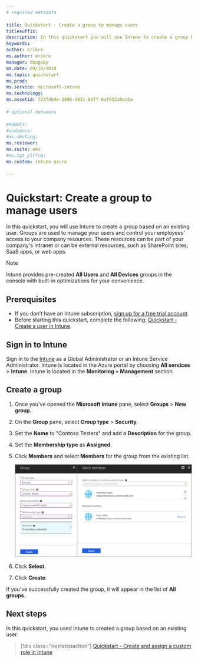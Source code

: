 ```yaml
---
# required metadata

title: Quickstart - Create a group to manage users
titlesuffix: 
description: In this quickstart you will use Intune to create a group based on existing users.
keywords:
author: Erikre
ms.author: erikre
manager: dougeby
ms.date: 09/18/2018
ms.topic: quickstart
ms.prod:
ms.service: microsoft-intune
ms.technology:
ms.assetid: 723f4b4e-3090-4811-84ff-6af652abea5a

# optional metadata

#ROBOTS:
#audience:
#ms.devlang:
ms.reviewer:
ms.suite: ems
#ms.tgt_pltfrm:
ms.custom: intune-azure

---
```


# Quickstart: Create a group to manage users

In this quickstart, you will use Intune to create a group based on an existing user. Groups are used to manage your users and control your employees' access to your company resources. These resources can be part of your company's intranet or can be external resources, such as SharePoint sites, SaaS apps, or web apps.

>[!NOTE]
>Intune provides pre-created **All Users** and **All Devices** groups in the console with built-in optimizations for your convenience.

## Prerequisites

- If you don’t have an Intune subscription, [sign up for a free trial account](free-trial-sign-up.md).
- Before starting this quickstart, complete the following: [Quickstart - Create a user in Intune](quickstart-create-user.md).

## Sign in to Intune

Sign in to the [Intune](https://aka.ms/intuneportal) as a Global Administrator or an Intune Service Administrator. Intune is located in the Azure portal by choosing **All services** > **Intune**. Intune is located in the **Monitoring + Management** section.

## Create a group
1. Once you've opened the **Microsoft Intune** pane, select **Groups** > **New group**.
2. On the **Group** pane, select **Group type** > **Security**.
3. Set the **Name** to "Contoso Testers" and add a **Description** for the group.
4. Set the **Membership type** as **Assigned**. 
5. Click **Members** and select **Members** for the group from the existing list.

    ![Screenshot of creating a group in Microsoft Intune](./media/quickstart-use-groups-01.png)

6. Click **Select**.
7. Click **Create**.

If you've successfully created the group, it will appear in the list of **All groups**. 

## Next steps

In this quickstart, you used Intune to created a group based on an existing user.

> [!div class="nextstepaction"]
> [Quickstart - Create and assign a custom role in Intune](quickstart-create-custom-role.md)
